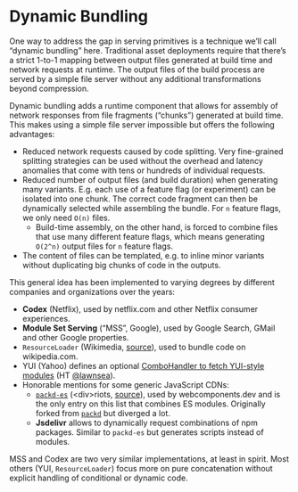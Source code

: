 # Dynamic Bundling

One way to address the gap in serving primitives is a technique we’ll call “dynamic bundling” here.
Traditional asset deployments require that there’s a strict 1-to-1 mapping between output files generated at build time and network requests at runtime.
The output files of the build process are served by a simple file server without any additional transformations beyond compression.

Dynamic bundling adds a runtime component that allows for assembly of network responses from file fragments (“chunks”) generated at build time.
This makes using a simple file server impossible but offers the following advantages:

* Reduced network requests caused by code splitting.
  Very fine-grained splitting strategies can be used without the overhead and latency anomalies that come with tens or hundreds of individual requests.
* Reduced number of output files (and build duration) when generating many variants.
  E.g. each use of a feature flag (or experiment) can be isolated into one chunk.
  The correct code fragment can then be dynamically selected while assembling the bundle.
  For `n` feature flags, we only need `O(n)` files.
    - Build-time assembly, on the other hand, is forced to combine files that use many different feature flags,
      which means generating `O(2^n)` output files for `n` feature flags.
* The content of files can be templated, e.g. to inline minor variants without duplicating big chunks of code in the outputs.

This general idea has been implemented to varying degrees by different companies and organizations over the years:

* **Codex** (Netflix), used by netflix.com and other Netflix consumer experiences.
* **Module Set Serving** (“MSS”, Google), used by Google Search, GMail and other Google properties.
* `ResourceLoader` (Wikimedia, [source][ResourceLoader-blog]), used to bundle code on wikipedia.com.
* YUI (Yahoo) defines an optional [ComboHandler to fetch YUI-style modules][YUI-ComboHandler] (HT [@lawnsea][lawnsea]).
* Honorable mentions for some generic JavaScript CDNs:
  * [`packd-es`][packd-es] (\<div>riots, [source][packd-es-source]),
    used by webcomponents.dev and is the only entry on this list that combines ES modules.
    Originally forked from [`packd`][packd] but diverged a lot.
  * **Jsdelivr** allows to dynamically request combinations of npm packages.
    Similar to `packd-es` but generates scripts instead of modules.

MSS and Codex are two very similar implementations, at least in spirit.
Most others (YUI, `ResourceLoader`) focus more on pure concatenation without explicit handling of conditional or dynamic code.

[packd-es]: https://github.com/webcomponents-dev/packd-es
[packd-es-source]: https://twitter.com/Gluckies/status/1171059699229368320
[packd]: https://github.com/Rich-Harris/packd
[ResourceLoader-blog]: https://phabricator.wikimedia.org/phame/live/7/post/175/wikipedia_s_javascript_initialisation_on_a_budget/
[YUI-ComboHandler]: https://yuilibrary.com/yui/docs/yui/create.html#using-a-combohandler
[lawnsea]: https://twitter.com/lawnsea
